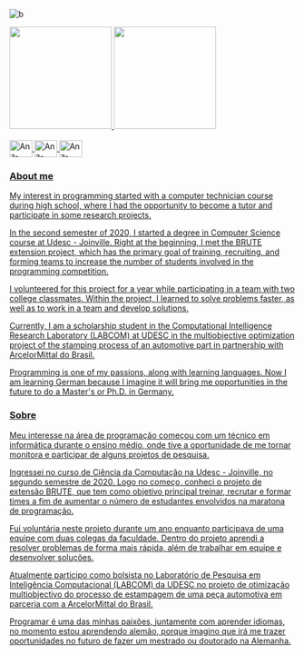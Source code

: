 ![b](https://user-images.githubusercontent.com/43683162/132432927-711fa0fa-df03-47f8-b598-350664502ad5.gif)

<div>
  <a href="https://github.com/anuraghazra/github-readme-stats">
    <img height="180em" src="https://github-readme-stats.vercel.app/api?username=ana-athayde&count_private=true&theme=tokyonight"\>
    <img height="180em" src="https://github-readme-stats.vercel.app/api/top-langs/?username=ana-athayde&layout=compact&theme=tokyonight"\>
</div>

<div style = "display: inline_block"><br>
  <img align="center" alt = "Ana-Python" height="30" width="40" src="https://cdn.jsdelivr.net/gh/devicons/devicon/icons/python/python-original-wordmark.svg"\>
  <img align="center" alt = "Ana-Java" height="30" width="40" src="https://cdn.jsdelivr.net/gh/devicons/devicon/icons/java/java-original-wordmark.svg"\>
  <img align="center" alt = "Ana-Php" height="30" width="40" src="https://cdn.jsdelivr.net/gh/devicons/devicon/icons/php/php-original.svg"\>
</div>
 
### About me

My interest in programming started with a computer technician course during high school, where I had the opportunity to become a tutor and participate in some research projects.

In the second semester of 2020, I started a degree in Computer Science course at Udesc - Joinville. Right at the beginning, I met the BRUTE extension project, which has the primary goal of training, recruiting, and forming teams to increase the number of students involved in the programming competition.

I volunteered for this project for a year while participating in a team with two college classmates. Within the project, I learned to solve problems faster, as well as to work in a team and develop solutions.

Currently, I am a scholarship student in the Computational Intelligence Research Laboratory (LABCOM) at UDESC in the multiobjective optimization project of the stamping process of an automotive part in partnership with ArcelorMittal do Brasil.

Programming is one of my passions, along with learning languages. Now I am learning German because I imagine it will bring me opportunities in the future to do a Master's or Ph.D. in Germany.


### Sobre 

Meu interesse na área de programação começou com um técnico em informática durante o ensino médio, onde tive a oportunidade de me tornar monitora e participar de alguns projetos de pesquisa.

Ingressei no curso de Ciência da Computação na Udesc - Joinville, no segundo semestre de 2020. Logo no começo, conheci o projeto de extensão BRUTE, que tem como objetivo principal treinar, recrutar e formar times a fim de aumentar o número de estudantes envolvidos na maratona de programação.

Fui voluntária neste projeto durante um ano enquanto participava de uma equipe com duas colegas da faculdade. Dentro do projeto aprendi a resolver problemas de forma mais rápida, além de trabalhar em equipe e desenvolver soluções.

Atualmente participo como bolsista no Laboratório de Pesquisa em Inteligência Computacional (LABCOM) da UDESC no projeto de otimização multiobjectivo do processo de estampagem de uma peça automotiva em parceria com a ArcelorMittal do Brasil.

Programar é uma das minhas paixões, juntamente com aprender idiomas, no momento estou aprendendo alemão, porque imagino que irá me trazer oportunidades no futuro de fazer um mestrado ou doutorado na Alemanha.



